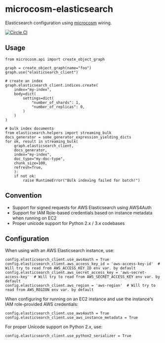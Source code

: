 # microcosm-elasticsearch

Elasticsearch configuration using [microcosm](https://github.com/globality-corp/microcosm) wiring.

[![Circle CI](https://circleci.com/gh/globality-corp/microcosm-elasticsearch/tree/develop.svg?style=svg)](https://circleci.com/gh/globality-corp/microcosm-elasticsearch/tree/develop)


## Usage

    from microcosm.api import create_object_graph

    graph = create_object_graph(name="foo")
    graph.use("elasticsearch_client")

    # create an index
    graph.elasticsearch_client.indices.create(
        index="my-index",
        body=dict(
            settings=dict(
                "number_of_shards": 1,
                "number_of_replicas": 0,
            )
        )
    )

    # bulk index documents
    from elasticsearch.helpers import streaming_bulk
    docs_generator = some_generator_expression_yielding_dicts
    for ok, result in streaming_bulk(
        graph.elasticsearch_client,
        docs_generator,
        index="my-index",
        doc_type="my-doc-type",
        chunk_size=100,
        refresh=True,
        ):
        if not ok:
            raise RuntimeError("Bulk indexing failed for batch!")


## Convention

 - Support for signed requests for AWS Elasticsearch using AWS4Auth
 - Support for IAM Role-based credentials based on instance metadata when running on EC2
 - Proper unicode support for Python 2.x / 3.x codebases


## Configuration

When using with an AWS Elasticsearch instance, use:

    config.elasticsearch_client.use_aws4auth = True
    config.elasticsearch_client.aws_access_key_id = 'aws-access-key-id'  # Will try to read from AWS_ACCESS_KEY_ID env var. by default
    config.elasticsearch_client.aws_secret_access_key = 'aws-secret-access-key'  # Will try to read from AWS_SECRET_ACCESS_KEY env var. by default
    config.elasticsearch_client.aws_region = 'aws-region'  # Will try to read from AWS_REGION env var. by default

When configuring for running on an EC2 instance and use the instance's IAM role-provided AWS credentials:

    config.elasticsearch_client.use_aws4auth = True
    config.elasticsearch_client.use_aws_instance_metadata = True

For proper Unicode support on Python 2.x, use:

    config.elasticsearch_client.use_python2_serializer = True
